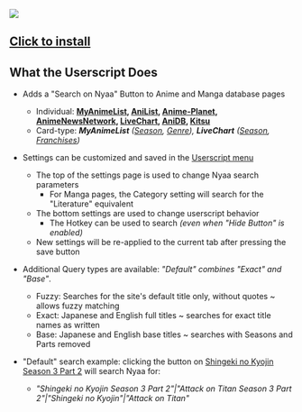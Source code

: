 ![](https://i.imgur.com/DXMg8ha.png)

## [Click to install](https://github.com/po5/nyaa-linker-userscript/raw/refs/heads/main/nyaa-linker.user.js)

## What the Userscript Does

-   Adds a "Search on Nyaa" Button to Anime and Manga database pages
    -   Individual: **[MyAnimeList](https://i.imgur.com/IXJ7XuK.png), [AniList](https://i.imgur.com/9xhFu5q.jpeg), [Anime-Planet](https://i.imgur.com/sGsl0Bw.png), [AnimeNewsNetwork](https://i.imgur.com/xXvJXHC.png), [LiveChart](https://i.imgur.com/VyIWtLC.png), [AniDB](https://i.imgur.com/DqSkmOg.jpeg), [Kitsu](https://i.imgur.com/CN2kh4C.jpeg)**
    -   Card-type: _**MyAnimeList** ([Season](https://i.imgur.com/7M4hr0z.png), [Genre](https://i.imgur.com/SklbImH.png)), **LiveChart** ([Season](https://i.imgur.com/wvLOp8N.jpeg), [Franchises](https://i.imgur.com/wcNv1JC.jpeg))_
-   Settings can be customized and saved in the [Userscript menu](https://i.imgur.com/a/cRBmW3T)

    -   The top of the settings page is used to change Nyaa search parameters
        -   For Manga pages, the Category setting will search for the "Literature" equivalent
    -   The bottom settings are used to change userscript behavior
        -   The Hotkey can be used to search _(even when "Hide Button" is enabled)_
    -   New settings will be re-applied to the current tab after pressing the save button

-   Additional Query types are available: _"Default" combines "Exact" and "Base"_.

    -   Fuzzy: Searches for the site's default title only, without quotes ~ allows fuzzy matching
    -   Exact: Japanese and English full titles ~ searches for exact title names as written
    -   Base: Japanese and English base titles ~ searches with Seasons and Parts removed

-   "Default" search example: clicking the button on [Shingeki no Kyojin Season 3 Part 2](https://myanimelist.net/anime/38524/Shingeki_no_Kyojin_Season_3_Part_2) will search Nyaa for:
    -   _"Shingeki no Kyojin Season 3 Part 2"|"Attack on Titan Season 3 Part 2"|"Shingeki no Kyojin"|"Attack on Titan"_
